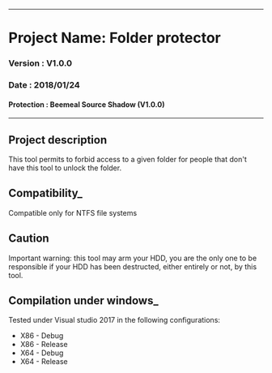 ____
# Project Name: Folder protector
### Version : V1.0.0
### Date    : 2018/01/24
#### Protection	: Beemeal Source Shadow (V1.0.0)
____

## __Project description__
This tool permits to forbid access to a given folder for people that don't have
this tool to unlock the folder.

## __Compatibility___
Compatible only for NTFS file systems

## __Caution__
Important warning: this tool may arm your HDD, you are the only one to
be responsible if your HDD has been destructed, either entirely or not,
by this tool.

## __Compilation under windows___
Tested under Visual studio 2017 in the following configurations:
- X86 - Debug
- X86 - Release
- X64 - Debug
- X64 - Release